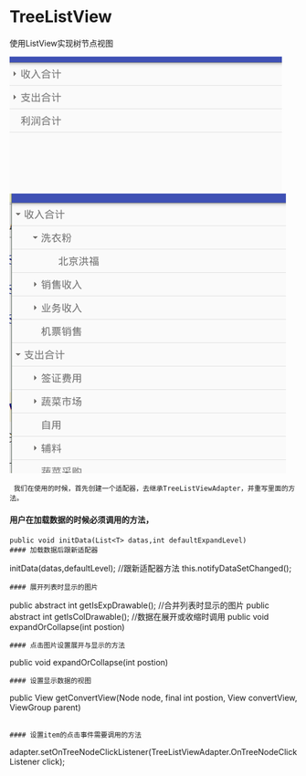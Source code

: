# TreeListView
使用ListView实现树节点视图

![没有展开样式](https://github.com/flyingtercel/TreeListView/blob/master/app/src/main/res/mipmap-xhdpi/s1.png)   </br>
![展开样式](https://github.com/flyingtercel/TreeListView/blob/master/app/src/main/res/mipmap-xhdpi/s2.png)
```
 我们在使用的时候，首先创建一个适配器，去继承TreeListViewAdapter，并重写里面的方法。
```
 #### 用户在加载数据的时候必须调用的方法，
 ```
public void initData(List<T> datas,int defaultExpandLevel)
#### 加载数据后跟新适配器
```
initData(datas,defaultLevel);
//跟新适配器方法
this.notifyDataSetChanged();
```
#### 展开列表时显示的图片
```
public abstract int getIsExpDrawable();
//合并列表时显示的图片
public abstract int getIsColDrawable();
//数据在展开或收缩时调用
public void expandOrCollapse(int postion)
```
#### 点击图片设置展开与显示的方法
```
public void expandOrCollapse(int postion) 
```
#### 设置显示数据的视图
```
public View getConvertView(Node node, final int postion, View convertView, ViewGroup parent)
```

#### 设置item的点击事件需要调用的方法
```
adapter.setOnTreeNodeClickListener(TreeListViewAdapter.OnTreeNodeClickListener click);
```

